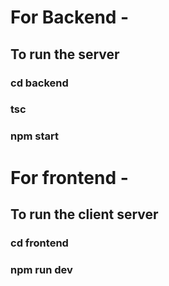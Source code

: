 # For Backend -
## To run the server
### cd backend
### tsc
### npm start

# For frontend -
## To run the client server 
### cd frontend
### npm run dev
